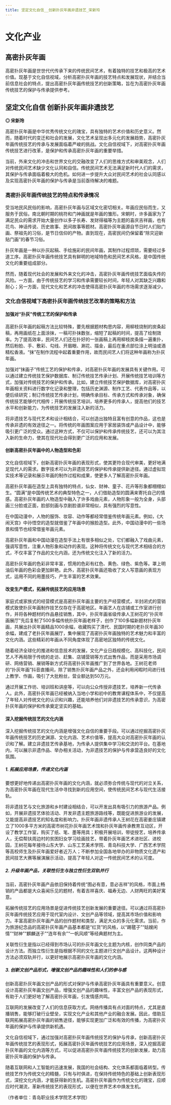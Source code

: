 ```yaml
---
title: 坚定文化自信__创新扑灰年画非遗技艺_宋新玲
---
```

# 文化产业

## 高密扑灰年画

高密扑灰年画是世世代代传承下来的传统民间艺术，有着独特的技艺和极高的艺术价值。现基于文化自信视域，分析高密扑灰年画的技艺特点和发展现状，并结合当前信息社会的特点，提出高密扑灰年画传统技艺的创新策略，旨在为高密扑灰年画传统技艺的保护与传承提供参考。

## 坚定文化自信 创新扑灰年画非遗技艺

**◎ 宋新玲**

高密扑灰年画是中华优秀传统文化的瑰宝，具有独特的艺术价值和历史意义。然而，随着时代的变迁和社会的发展，文化艺术呈现出多元化的发展趋势，高密扑灰年画传统技艺的传承与发展面临着严峻的挑战。文化自信视域下，对高密扑灰年画传统技艺进行改革，是保护和传承高密扑灰年画的重要举措。

当前，外来文化的冲击和世界文化的交融改变了人们的思维方式和审美观念，人们对传统民间艺术缺少文化认同和自信。传统民间艺术无法满足新时代人们的需求，其保护与传承面临着极大的危机。如何进一步提升大众对民间艺术的社会认同感以及实现高密扑灰年画的保护与传承是当前亟待解决的难题。

### 高密扑灰年画传统技艺的特点和传承情况

受当地民风民俗的影响，高密扑灰年画与区域文化密切相关。年画应民俗而生，又服务于民俗。南北朝时期的桃符和门神画就是年画的雏形。宋朝时，许多画家为了满足民众的需求开始大量创作以多子长寿、发财得福等为主题的喜庆吉祥画，也有花鸟、神话传说、历史故事、民间故事等题材。高密扑灰年画源自节日时人们贴门画、祭祖先的习俗，是节日信仰的产物。直到现在，高密民间仍保留着“除灾迎新贴门画”的春节习俗。

扑灰年画是一种以扑灰起稿、手绘施彩的民间年画，其制作过程烦琐，需要经过多道工序。高密扑灰年画传统技艺具有鲜明的地域特色和民间艺术风格，是中国传统文化的重要组成部分。

然而，随着现代社会的发展和外来文化的冲击，高密扑灰年画传统技艺面临失传的风险。一方面，由于传统技艺的学习和传承需要较长时间，年轻人对其缺乏兴趣和耐心；另一方面，现代文化和艺术的冲击使得高密扑灰年画的市场需求逐渐减少。

### 文化自信视域下高密扑灰年画传统技艺改革的策略和方法

#### 加强对“扑灰”传统工艺的保护和传承

高密扑灰年画的起稿方法比较特殊，要先根据题材构思内容，用柳枝烧制的炭条起稿，再用画纸在上面涂抹，一稿可扑抹数张，缩短了起稿的时间，提高了绘制效率。为了提高效率，民间艺人们还在扑好的一张画稿上再用柳枝炭条描一遍重扑，然后粉脸、手、敷彩、勾线、开眉眼、涮花、描金，最后在重点部位涂上明油或酒精松香液。“抹”在制作流程中起着重要作用，故而民间艺人们将这种年画称为扑灰年画。

加强对“抹画子”传统工艺的保护和传承，对高密扑灰年画的发展具有关键作用。可以通过建立传统技艺保护数据库、制订传统技艺传承计划、开展传统技艺培训等方式，加强对传统技艺的保护和传承。比如，建立传统技艺保护数据库，对高密扑灰年画相关资料进行数字化记录和整理，包括历史渊源、制作工艺、代表作品等，以便后续研究；制订传统技艺传承计划，明确传承目标、传承方式和传承对象，确保传统技艺能够代代相传；开展传统技艺培训，培养更多的传承人，提高他们的技艺水平和创新能力，为传统技艺的发展注入新的活力。

将非遗技艺与现代艺术和设计相结合，可以创造出独特且富有创意的作品，这也是传承非遗的有效途径之一。将传统的年画图案应用于家居装饰或产品设计中，能够吸引更广泛的受众。通过这种方式，不仅可以保护和传承传统技艺，还可以为其注入新的生命力，使其在现代社会得到更广泛的应用和发展。

#### 创新高密扑灰年画中的人物造型和色彩

文化自信视域下，创新高密扑灰年画的表现形式，使其更符合现代审美，更好地满足现代人的需求。数字技术可以为非遗技艺的保护和传承提供新途径。通过虚拟现实技术等记录和展示年画的制作过程和成果，使更多人了解高密扑灰年画。

高密扑灰年画在造型上具有独特的特点，仙女、财神、童子、花卉等形象都栩栩如生。“圆满”是中国传统艺术的典型特色之一，人们借助造型的圆满来寄托自己的情感。高密扑灰年画的人物造型中融入了许多戏曲元素，人物形象一般为全身，头部画三分脸或正面，脸部刻画与京剧脸谱非常相似，具有强烈的写意性。

在中国动漫中，人物的服饰、妆容、动作等都经常借鉴传统年画元素。例如，《大闹天宫》中孙悟空的造型就借鉴了年画中的猴脸造型。此外，中国动漫中的一些场景和情节也经常借鉴年画元素。

高密扑灰年画和中国动漫在造型手法上有很多相似之处，它们都融入了戏曲元素，强调写意性，注重人物形象和动作的表现。这种将传统文化与现代艺术相结合的方式，不仅丰富了作品的文化内涵，还为传统文化注入了新的活力。

高密扑灰年画的色彩非常丰富，惯用的色彩有红色、黄色、绿色、紫色等。罩上明油后年画的色彩会更加鲜艳。此外，高密扑灰年画还吸收了文人写意画的表现方式，运用不同的用墨技巧，产生丰富的艺术效果。

#### 改变生产模式，拓展传统技艺的应用场景

家庭式或家族式的经营模式是高密扑灰年画主要的生产经营模式，半封闭式的营销模式致使扑灰年画制作技艺仅存在于高密地区。年画艺人在店铺或工作室进行创作，并将各种题材的作品悬挂销售，其中，扑灰年画省级传承人王树花的“扑灰年画展厅”先后复制了500多幅传统扑灰年画老样子，创作了100多幅新题材扑灰年画，共展出扑灰年画精品1000余幅，收藏购买了清代、民国时期的老扑灰年画30余幅，建成了老扑灰年画展厅，集中展现了高密扑灰年画独特的艺术魅力和丰富的文化内涵。这些精彩的年画从不同角度体现了高密地区独特的传统文化。

随着经济全球化的推进和信息技术的发展，文化产业日趋规模化、高科技化，民间艺人不再局限于传统的走访、赶集、店铺营销等方式出售作品，而是采用市场调研、网络营销、展销等新方式将高密扑灰年画推广到了世界各地。王树花老师的“扑灰年画”抖音直播间，除了销售扑灰年画产品之外，还会利用闲暇时间进行线上教学、作画，吸引了大批粉丝，营业额达到50万元。

通过开展工作坊、培训班和讲座等，可以向公众传授非遗技艺，培养新一代传承人。此外，高密扑灰年画已经被纳入当地小学和初中的教育课程体系中，不仅提高了年轻人对传统文化的认识和兴趣，还能培养他们对非遗技艺的传承意识，为高密扑灰年画的保护和传承奠定坚实的基础。

#### 深入挖掘传统技艺的文化内涵

深入挖掘传统技艺的文化内涵是增强文化自信的重要手段。可以通过挖掘高密扑灰年画传统技艺的历史渊源、文化内涵、艺术价值等，提高大众对高密扑灰年画的认识和了解。建立非遗技艺传承基地，为传承人提供集中学习和交流的平台。在基地内，可以展示非遗作品、举办相关活动，为非遗技艺的保护与传承营造良好的文化氛围。

##### 1. 拓展应用场景，传递文化内涵

要想更好地传递出高密扑灰年画的文化内涵，就必须弥合传统与现代的对立关系，为高密扑灰年画在现代生活中寻找到新的应用空间，使传统民间艺术与现代生活接轨。

将非遗技艺与文化旅游和乡村建设相结合，可以开发出具有吸引力的旅游产品。例如，开展非遗技艺体验活动、开发非遗主题旅游路线等，既能促进旅游业的发展，又能提高非遗技艺的知名度和影响力。扑灰年画非遗传承人王树花在高密姜庄镇建立了1000多平方米的高密市树花扑灰年画艺术馆和扑灰年画传承教育互动区，开设了教学工作室，购买了纸、笔、墨等用具；积极开展培训，带徒授艺，培养传承人，无偿帮扶周边村的贫困妇女学习绘画技艺，带着扑灰年画艺术进社区、进校园，王树花每年接待山东大学、山东工艺美术学院、青岛科技大学、广西艺术学院等高校师生及扑灰年画爱好者近万人；不断参加全国各地举办的非物质文化遗产和民间技艺大赛等展演展示活动，提高了年轻人对这一传统民间艺术的认可度。

##### 2. 升级年画产品，关联性衍生与独立性衍生双轨并行

当前，高密扑灰年画产品依旧保持着传统“图必有意，意必吉祥”的风格，市面上畅销的产品都是大众喜闻乐见的题材，有着吉祥喜庆、福寿无边、人财两旺的美好寓意。

拓展传统技艺的应用场景是促进传统技艺创新发展的重要途径。可以通过将高密扑灰年画传统技艺应用于现代室内设计、文创产品等领域，提高其市场价值和影响力。丰富高密扑灰年画产品的创作题材和类型，满足大众的多元化需求。当前，作为旅游纪念品的高密扑灰年画产品基本都是“红货”的风格，以“踢毽子”“姑嫂闲情”“财神”“麒麟送子”“连年有余”“一帆风顺”等经典题材为主。

关联性衍生是指以已经得到市场认可的扑灰年画文化主题为内核，创作同类产品的设计方法。而独立性衍生是指根据不同的文化主题进行文创产品设计。这两种设计方法必须双轨并行，以更好地展示高密扑灰年画的文化内涵。

##### 3. 创新文创产品形式，增强文创产品的趣味性和人们的参与感

创新高密扑灰年画文创产品的形式对保护与传承高密扑灰年画具有重要意义。创意设计高密扑灰年画文创产品，增强文创产品的趣味性，丰富文创产品的表现形式，有助于人们更好地了解高密扑灰年画，引发情感共鸣。

互联网的发展改变了人们的信息获取方式。网络传播具有点对面的特点，尤其是直播销售，能够打破行业壁垒，实现文化产业和其他产业的融合发展。因此，借助互联网拓展高密扑灰年画的销售途径，能够实现更加广泛和有效的传播，为高密扑灰年画的保护与传承提供新机遇。

文化自信视域下，通过加强对高密扑灰年画传统技艺的保护与传承，创新高密扑灰年画传统技艺的表现形式，拓展高密扑灰年画传统技艺的应用场景，深入挖掘高密扑灰年画的文化内涵等方式，可以促进高密扑灰年画传统技艺的创新发展，助力高密扑灰年画的保护与传承。

随着互联网和人工智能的迅速发展，我国的社会结构、文化体系都面临着转型。传统技艺作为传统文化的精髓，只有与时俱进，在保持传统特色的基础上创新表现形式，深挖文化内涵，才能获得新的生机。高密扑灰年画作为传统文化的瑰宝，应顺应时代潮流，革新传统技艺的表现形式，以便在世界艺术中焕发生机。

（作者单位：青岛职业技术学院艺术学院）